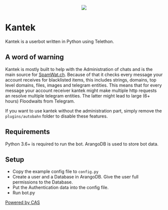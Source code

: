 <p align="center">
  <img src="https://i.sitischu.com/kantek_main_smol_256.png">
</p>

# Kantek
Kantek is a userbot written in Python using Telethon.

## A word of warning
Kantek is mostly built to help with the Administration of chats and is the main source for [SpamWat.ch](https://spamwat.ch). 
Because of that it checks every message your account receives for blacklisted items, this includes strings, domains, top level domains, files, images and telegram entities. This means that for every message your account receiver kantek might make multiple http requests an resolve multiple telegram entities. The latter might lead to large (6+ hours) Floodwaits from Telegram.

If you want to use kantek without the administration part, simply remove the `plugins/autobahn` folder to disable these features. 

## Requirements
Python 3.6+ is required to run the bot.
ArangoDB is used to store bot data.

## Setup
- Copy the example config file to `config.py`
- Create a user and a Database in ArangoDB. Give the user full permissions to the Database.
 - Put the Authentication data into the config file.
- Run bot.py




[Powered by CAS](https://cas.chat)
